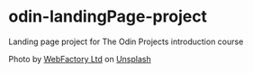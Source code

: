 # odin-landingPage-project

Landing page project for The Odin Projects introduction course

Photo by <a href="https://unsplash.com/@webfactoryltd?utm_content=creditCopyText&utm_medium=referral&utm_source=unsplash">WebFactory Ltd</a> on <a href="https://unsplash.com/photos/black-and-silver-laptop-computer-NoOrDKxUfzo?utm_content=creditCopyText&utm_medium=referral&utm_source=unsplash">Unsplash</a>
      